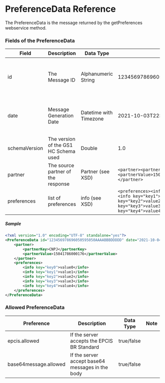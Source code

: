 # PreferenceData Reference

The PreferenceData is the message returned by the getPreferences webservice method.


### Fields of the PreferenceData

|Field|Description|Data Type|Sample|Note|
|-----|-----------|---------|------|----|
|id|The Message ID|Alphanumeric String|123456978696050595050AAAABBBDDDDD| The ID has to be unique for the Trading Partner|
|date|Message Generation Date|Datetime with Timezone|2021-10-03T22:06:45Z| The date reference is always defined as GMT-0|
|schemaVersion|The version of the GS1 HC Schema used|Double|1.0||
|partner|The source partner of the response|Partner (see XSD)|```<partner><partnerKey>CNPJ</partnerKey><partnerValue>15041786000176</partnerValue></partner>```||
|preferences|list of preferences|info (see XSD)|```<preferences><info key="key0">value0</info><info key="key1">value1</info><info key="key2">value2</info><info key="key3">value3</info><info key="key4">value4</info></preferences>```|List of info |

##### Sample
```xml
<?xml version="1.0" encoding="UTF-8" standalone="yes"?>
<PreferenceData id="123456978696050595050AAAABBBDDDDD" date="2021-10-04T16:16:40Z" schemaVersion="1.0" xmlns="http://hc.gs1br.org.br/">
    <partner>
        <partnerKey>CNPJ</partnerKey>
        <partnerValue>15041786000176</partnerValue>
    </partner>
    <preferences>
        <info key="key0">value0</info>
        <info key="key1">value1</info>
        <info key="key2">value2</info>
        <info key="key3">value3</info>
        <info key="key4">value4</info>
    </preferences>
</PreferenceData>
```

### Allowed PreferenceData

|Preference|Description|Data Type|Note|
|----------|-----------|---------|----|
|epcis.allowed|If the server accepts the EPCIS BR Standard|true/false||
|base64message.allowed|If the server accept base64 messages in the body|true/false||


